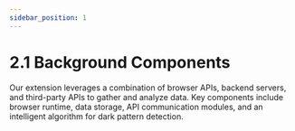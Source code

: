 ```yaml
---
sidebar_position: 1
---
```



# 2.1 Background Components

Our extension leverages a combination of browser APIs, backend servers, and third-party APIs to gather and analyze data. Key components include browser runtime, data storage, API communication modules, and an intelligent algorithm for dark pattern detection.